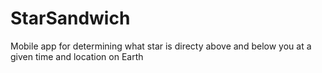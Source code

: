 # StarSandwich
Mobile app for determining what star is directy above and below you at a given time and location on Earth
